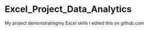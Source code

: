 # Excel_Project_Data_Analytics
 My project demonstratingmy Excel skills
I edited this on github.com
